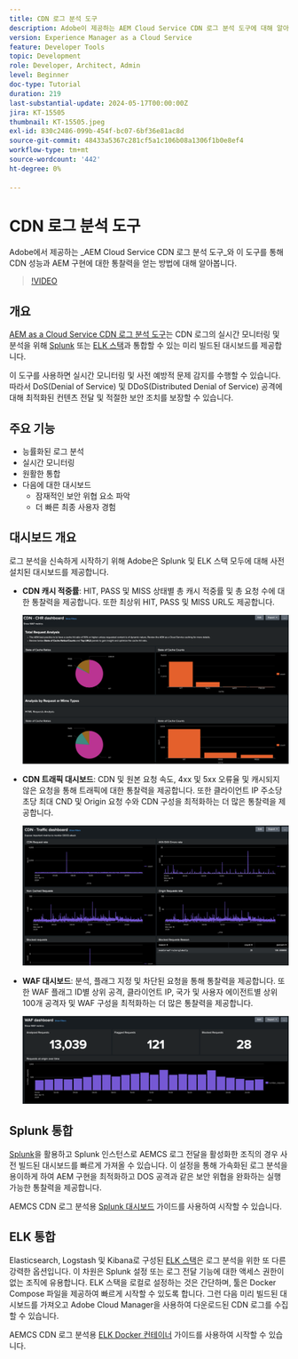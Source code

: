 ```yaml
---
title: CDN 로그 분석 도구
description: Adobe이 제공하는 AEM Cloud Service CDN 로그 분석 도구에 대해 알아보고 CDN 성능과 AEM 구현에 대한 통찰력을 얻는 데 어떻게 도움이 되는지에 대해 알아봅니다.
version: Experience Manager as a Cloud Service
feature: Developer Tools
topic: Development
role: Developer, Architect, Admin
level: Beginner
doc-type: Tutorial
duration: 219
last-substantial-update: 2024-05-17T00:00:00Z
jira: KT-15505
thumbnail: KT-15505.jpeg
exl-id: 830c2486-099b-454f-bc07-6bf36e81ac8d
source-git-commit: 48433a5367c281cf5a1c106b08a1306f1b0e8ef4
workflow-type: tm+mt
source-wordcount: '442'
ht-degree: 0%

---
```


# CDN 로그 분석 도구

Adobe에서 제공하는 _AEM Cloud Service CDN 로그 분석 도구_와 이 도구를 통해 CDN 성능과 AEM 구현에 대한 통찰력을 얻는 방법에 대해 알아봅니다.
 
>[!VIDEO](https://video.tv.adobe.com/v/3429177?quality=12&learn=on)

## 개요

[AEM as a Cloud Service CDN 로그 분석 도구](https://github.com/adobe/AEMCS-CDN-Log-Analysis-Tooling)는 CDN 로그의 실시간 모니터링 및 분석을 위해 [Splunk](https://www.splunk.com/en_us/products/observability-cloud.html) 또는 [ELK 스택](https://www.elastic.co/elastic-stack)과 통합할 수 있는 미리 빌드된 대시보드를 제공합니다.

이 도구를 사용하면 실시간 모니터링 및 사전 예방적 문제 감지를 수행할 수 있습니다. 따라서 DoS(Denial of Service) 및 DDoS(Distributed Denial of Service) 공격에 대해 최적화된 컨텐츠 전달 및 적절한 보안 조치를 보장할 수 있습니다.

## 주요 기능

- 능률화된 로그 분석
- 실시간 모니터링
- 원활한 통합
- 다음에 대한 대시보드
   - 잠재적인 보안 위협 요소 파악
   - 더 빠른 최종 사용자 경험

## 대시보드 개요

로그 분석을 신속하게 시작하기 위해 Adobe은 Splunk 및 ELK 스택 모두에 대해 사전 설치된 대시보드를 제공합니다.

- **CDN 캐시 적중률**: HIT, PASS 및 MISS 상태별 총 캐시 적중률 및 총 요청 수에 대한 통찰력을 제공합니다. 또한 최상위 HIT, PASS 및 MISS URL도 제공합니다.

  ![CDN 캐시 적중률](assets/CHR-dashboard.png)

- **CDN 트래픽 대시보드**: CDN 및 원본 요청 속도, 4xx 및 5xx 오류율 및 캐시되지 않은 요청을 통해 트래픽에 대한 통찰력을 제공합니다. 또한 클라이언트 IP 주소당 초당 최대 CND 및 Origin 요청 수와 CDN 구성을 최적화하는 더 많은 통찰력을 제공합니다.

  ![CDN 트래픽 대시보드](assets/Traffic-dashboard.png)

- **WAF 대시보드**: 분석, 플래그 지정 및 차단된 요청을 통해 통찰력을 제공합니다. 또한 WAF 플래그 ID별 상위 공격, 클라이언트 IP, 국가 및 사용자 에이전트별 상위 100개 공격자 및 WAF 구성을 최적화하는 더 많은 통찰력을 제공합니다.

  ![WAF 대시보드](assets/WAF-Dashboard.png)

## Splunk 통합

[Splunk](https://www.splunk.com/en_us/products/observability-cloud.html)을 활용하고 Splunk 인스턴스로 AEMCS 로그 전달을 활성화한 조직의 경우 사전 빌드된 대시보드를 빠르게 가져올 수 있습니다. 이 설정을 통해 가속화된 로그 분석을 용이하게 하여 AEM 구현을 최적화하고 DOS 공격과 같은 보안 위협을 완화하는 실행 가능한 통찰력을 제공합니다.

AEMCS CDN 로그 분석용 [Splunk 대시보드](https://github.com/adobe/AEMCS-CDN-Log-Analysis-Tooling/blob/main/Splunk/README.md#splunk-dashboards-for-aemcs-cdn-log-analysis) 가이드를 사용하여 시작할 수 있습니다.


## ELK 통합

Elasticsearch, Logstash 및 Kibana로 구성된 [ELK 스택](https://www.elastic.co/elastic-stack)은 로그 분석을 위한 또 다른 강력한 옵션입니다. 이 차원은 Splunk 설정 또는 로그 전달 기능에 대한 액세스 권한이 없는 조직에 유용합니다. ELK 스택을 로컬로 설정하는 것은 간단하며, 툴은 Docker Compose 파일을 제공하여 빠르게 시작할 수 있도록 합니다. 그런 다음 미리 빌드된 대시보드를 가져오고 Adobe Cloud Manager을 사용하여 다운로드된 CDN 로그를 수집할 수 있습니다.

AEMCS CDN 로그 분석용 [ELK Docker 컨테이너](https://github.com/adobe/AEMCS-CDN-Log-Analysis-Tooling/blob/main/ELK/README.md#elk-docker-container-for-aemcs-cdn-log-analysis) 가이드를 사용하여 시작할 수 있습니다.
